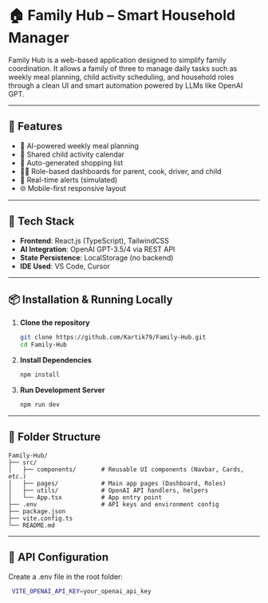 # 🏠 Family Hub – Smart Household Manager

Family Hub is a web-based application designed to simplify family coordination. It allows a family of three to manage daily tasks such as weekly meal planning, child activity scheduling, and household roles through a clean UI and smart automation powered by LLMs like OpenAI GPT.

---

## 🔧 Features

- 🧠 AI-powered weekly meal planning
- 📅 Shared child activity calendar
- 🛒 Auto-generated shopping list
- 🧑‍🍳 Role-based dashboards for parent, cook, driver, and child
- 🔔 Real-time alerts (simulated)
- 🌐 Mobile-first responsive layout

---

## 🚀 Tech Stack

- **Frontend**: React.js (TypeScript), TailwindCSS
- **AI Integration**: OpenAI GPT-3.5/4 via REST API
- **State Persistence**: LocalStorage (no backend)
- **IDE Used**: VS Code, Cursor

---

## 📦 Installation & Running Locally

1. **Clone the repository**
   ```bash
   git clone https://github.com/Kartik79/Family-Hub.git
   cd Family-Hub

2. **Install Dependencies**
   ```bash
   npm install

3. **Run Development Server**
   ```bash
   npm run dev

---

## 📁 Folder Structure
    Family-Hub/
    ├── src/
    │   ├── components/       # Reusable UI components (Navbar, Cards, etc.)
    │   ├── pages/            # Main app pages (Dashboard, Roles)
    │   ├── utils/            # OpenAI API handlers, helpers
    │   └── App.tsx           # App entry point
    ├── .env                  # API keys and environment config
    ├── package.json
    ├── vite.config.ts
    └── README.md

---

## 🔐 API Configuration
   Create a .env file in the root folder:
   ```bash
    VITE_OPENAI_API_KEY=your_openai_api_key
